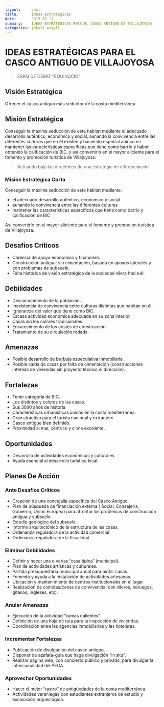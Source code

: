 ```yaml
---
layout:     post
title:      ideas estrategicas
date:       2015-07-11
summary:    IDEAS ESTRATÉGICAS PARA EL CASCO ANTIGUO DE VILLAJOYOSA
categories: jekyll pixyll
---
```


# IDEAS ESTRATÉGICAS PARA EL CASCO ANTIGUO DE VILLAJOYOSA
> ESPAI DE DEBAT “EQUINOCIO”

## Visión Estratégica
Ofrecer el casco antiguo más seductor de la costa mediterránea.
## Misión Estratégica
Conseguir la máxima seducción de este hábitat mediante el adecuado desarrollo auténtico, económico y social, aunando la convivencia entre las diferentes  culturas que en él existen y haciendo especial ahinco en mantener las características específicas que tiene como barrio y haber obtenido la calificación de BIC, y así convertirlo en el mayor aliciente para el fomento y promoción turística de Villajoyosa.
> Actuando bajo las directrices de una estratégia de diferenciación

###   Misión Estratégica Corta
Conseguir la máxima seducción de este hábitat mediante:
- el adecuado desarrollo auténtico, económico y social
- aunando la convivencia entre las diferentes  culturas
- mantener las características específicas que tiene como barrio y calificación de BIC

Así convertirlo en el mayor aliciente para el fomento y promoción turística de Villajoyosa.
## Desafios Críticos

- Carencia de apoyo económico y financiero.
- Construcción antigua: sin cimentación, basada en apoyos laterales y con problemas de subsuelo.
- Falta histórica de visión estratégica de la sociedad vilera hacia él.
## Debilidades

- Desconocimiento de la población..
- Inexistencia de convivencia entre culturas distintas que habitan en él.
- Ignorancia del valor que tiene como BIC.
- Escasa actividad económica adecuada en su zona interior.
- Casas sin los colores tradicionales.
- Encarecimiento de los costes de construcción.
- Tratamiento de su circulación rodada.
## Amenazas

- Posible desarrollo de burbuja especulativa inmobiliaria.
- Posible caída de casas por falta de cimentación (construcciones internas de viviendas sin proyecto técnico ni dirección).
## Fortalezas

- Tener categoría de BIC.
- Los distintos  y colores de las casas.
- Sus 3000 años de historia.
- Características urbanísticas únicas en la costa mediterránea.
- Gran atractivo para el turista nacional y extranjero.
- Casco antiguo bien definido.
- Proximidad al mar, céntrico y clima excelente.
## Oportunidades

- Desarrollo de actividades económicas y culturales.
- Ayuda  esencial al desarrollo turístico local.
## Planes De Acción

### Ante Desafios Críticos

- Creación de una concejalía específica del Casco Antiguo.
- Plan de búsqueda de financiación externa ( Social,  Consejería, Gobierno, Unión Europea) para afrontar los problemas de construcción antigua y subsuelo.
- Estudio geológico del subsuelo.
- Informe arquitectónico de la estructura de las casas.
- Ordenanza reguladora de la actividad comercial.
- Ordenanza reguladora de la fiscalidad.
### Eliminar Debilidades

- Definir y hacer una o varias “casa típica” (municipal).
- Plan de actividades artísticas y culturales.
- Partida presupuestaria municipal anual para pintar casas.
- Fomento y ayuda a la instalación de actividades artesanas.
- Ubicación y mantenimiento de centros institucionales en el lugar.
- Realización de comidas/cenas de convivencia: con vileros, noruegos, gitanos, ingleses, etc).
### Anular Amenazas

- Ejecución de la actividad “camas calientes”.
- Definición de una hoja de ruta para la inspección de viviendas.
- Coordinación entre las agencias inmobiliarias y las hoteleras.
### Incrementar Fortalezas

- Publicación de divulgación del casco antiguo.
- Disponer de azafata-guia que haga divulgación “in situ”.
- Realizar página web, con concierto público y privado, para divulgar la intencionalidad del PECA.
### Aprovechar Oportunidades

- Hacer el mejor “rastro” de antigüedades de la costa mediterránea.
- Actividades veraniegas con estudiantes extranjeros de estudio y excavación arqueológica.
